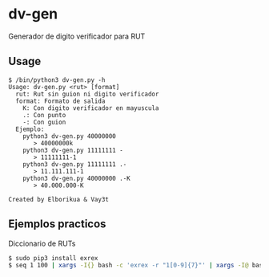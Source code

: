 # dv-gen
Generador de digito verificador para RUT

## Usage
```
$ /bin/python3 dv-gen.py -h
Usage: dv-gen.py <rut> [format]
  rut: Rut sin guion ni digito verificador
  format: Formato de salida
    K: Con digito verificador en mayuscula
    .: Con punto
    -: Con guion
  Ejemplo:
    python3 dv-gen.py 40000000
       > 40000000k
    python3 dv-gen.py 11111111 -
       > 11111111-1
    python3 dv-gen.py 11111111 .-
       > 11.111.111-1
    python3 dv-gen.py 40000000 .-K
       > 40.000.000-K
       
Created by Elborikua & Vay3t
```

## Ejemplos practicos
Diccionario de RUTs

```bash
$ sudo pip3 install exrex
$ seq 1 100 | xargs -I{} bash -c 'exrex -r "1[0-9]{7}"' | xargs -I@ bash -c "python3 dv-gen.py @ .-" > ruts.test
```
